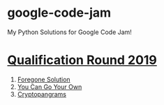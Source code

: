 # google-code-jam
My Python Solutions for Google Code Jam!

# [Qualification Round 2019](https://codingcompetitions.withgoogle.com/codejam/round/0000000000051705)
1. [Foregone Solution](https://github.com/ahujaraman/google-code-jam/blob/master/Qualification_Round_2019/q1_foregone.py)
2. [You Can Go Your Own](https://github.com/ahujaraman/google-code-jam/blob/master/Qualification_Round_2019/q2.py)
3. [Cryptopangrams](https://github.com/ahujaraman/google-code-jam/blob/master/Qualification_Round_2019/q3_crypto.py)